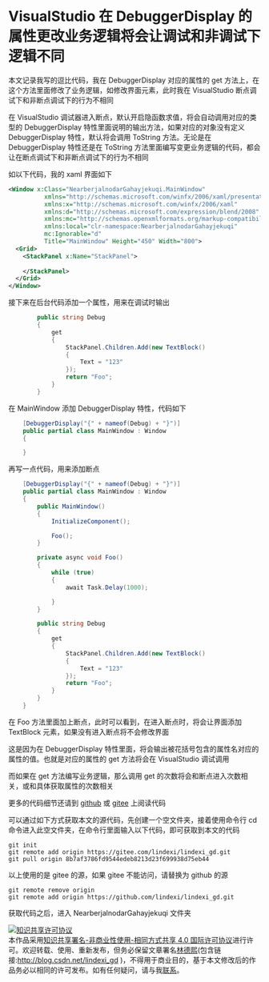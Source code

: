 
# VisualStudio 在 DebuggerDisplay 的属性更改业务逻辑将会让调试和非调试下逻辑不同

本文记录我写的逗比代码，我在 DebuggerDisplay 对应的属性的 get 方法上，在这个方法里面修改了业务逻辑，如修改界面元素，此时我在 VisualStudio 断点调试下和非断点调试下的行为不相同

<!--more-->


<!-- 发布 -->

在 VisualStudio 调试器进入断点，默认开启隐函数求值，将会自动调用对应的类型的 DebuggerDisplay 特性里面说明的输出方法，如果对应的对象没有定义 DebuggerDisplay 特性，默认将会调用 ToString 方法。无论是在 DebuggerDisplay 特性还是在 ToString 方法里面编写变更业务逻辑的代码，都会让在断点调试下和非断点调试下的行为不相同

如以下代码，我的 xaml 界面如下

```xml
<Window x:Class="NearberjalnodarGahayjekuqi.MainWindow"
          xmlns="http://schemas.microsoft.com/winfx/2006/xaml/presentation"
          xmlns:x="http://schemas.microsoft.com/winfx/2006/xaml"
          xmlns:d="http://schemas.microsoft.com/expression/blend/2008"
          xmlns:mc="http://schemas.openxmlformats.org/markup-compatibility/2006"
          xmlns:local="clr-namespace:NearberjalnodarGahayjekuqi"
          mc:Ignorable="d"
          Title="MainWindow" Height="450" Width="800">
  <Grid>
    <StackPanel x:Name="StackPanel">
    
    </StackPanel>
  </Grid>
</Window>
```

接下来在后台代码添加一个属性，用来在调试时输出

```csharp
        public string Debug
        {
            get
            {
                StackPanel.Children.Add(new TextBlock()
                {
                    Text = "123"
                });
                return "Foo";
            }
        }
```

在 MainWindow 添加 DebuggerDisplay 特性，代码如下

```csharp
    [DebuggerDisplay("{" + nameof(Debug) + "}")]
    public partial class MainWindow : Window
    {

    }
```

再写一点代码，用来添加断点

```csharp
    [DebuggerDisplay("{" + nameof(Debug) + "}")]
    public partial class MainWindow : Window
    {
        public MainWindow()
        {
            InitializeComponent();

            Foo();
        }

        private async void Foo()
        {
            while (true)
            {
                await Task.Delay(1000);

            }
        }

        public string Debug
        {
            get
            {
                StackPanel.Children.Add(new TextBlock()
                {
                    Text = "123"
                });
                return "Foo";
            }
        }
    }
```

在 Foo 方法里面加上断点，此时可以看到，在进入断点时，将会让界面添加 TextBlock 元素，如果没有进入断点将不会修改界面

这是因为在 DebuggerDisplay 特性里面，将会输出被花括号包含的属性名对应的属性的值。也就是对应的属性的 get 方法将会在 VisualStudio 调试调用

而如果在 get 方法编写业务逻辑，那么调用 get 的次数将会和断点进入次数相关，或和具体获取属性的次数相关


更多的代码细节还请到 [github](https://github.com/lindexi/lindexi_gd/tree/8b7af3786fd9544edeb8213d23f699938d75eb44/NearberjalnodarGahayjekuqi) 或 [gitee](https://gitee.com/lindexi/lindexi_gd/tree/8b7af3786fd9544edeb8213d23f699938d75eb44/NearberjalnodarGahayjekuqi) 上阅读代码

可以通过如下方式获取本文的源代码，先创建一个空文件夹，接着使用命令行 cd 命令进入此空文件夹，在命令行里面输入以下代码，即可获取到本文的代码

```
git init
git remote add origin https://gitee.com/lindexi/lindexi_gd.git
git pull origin 8b7af3786fd9544edeb8213d23f699938d75eb44
```

以上使用的是 gitee 的源，如果 gitee 不能访问，请替换为 github 的源

```
git remote remove origin
git remote add origin https://github.com/lindexi/lindexi_gd.git
```

获取代码之后，进入 NearberjalnodarGahayjekuqi 文件夹





<a rel="license" href="http://creativecommons.org/licenses/by-nc-sa/4.0/"><img alt="知识共享许可协议" style="border-width:0" src="https://licensebuttons.net/l/by-nc-sa/4.0/88x31.png" /></a><br />本作品采用<a rel="license" href="http://creativecommons.org/licenses/by-nc-sa/4.0/">知识共享署名-非商业性使用-相同方式共享 4.0 国际许可协议</a>进行许可。欢迎转载、使用、重新发布，但务必保留文章署名[林德熙](http://blog.csdn.net/lindexi_gd)(包含链接:http://blog.csdn.net/lindexi_gd )，不得用于商业目的，基于本文修改后的作品务必以相同的许可发布。如有任何疑问，请与我[联系](mailto:lindexi_gd@163.com)。